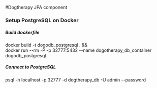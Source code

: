 #Dogtherapy JPA component


### Setup PostgreSQL on Docker

##### Build dockerfile
docker build -t dogodb_postgresql . && \
docker run --rm -P -p 32777:5432 --name dogotherapy_db_container dogodb_postgresql

##### Connect to PostgreSQL 
psql -h localhost -p 32777 -d dogtherapy_db -U admin --password

